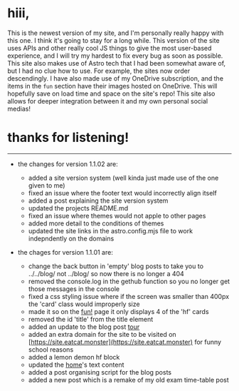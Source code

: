 # hiii,

This is the newest version of my site, and I'm personally really happy with this one. I think it's going to stay for a long while. This version of the site uses APIs and other really cool JS things to give the most user-based experience, and I will try my hardest to fix every bug as soon as possible. This site also makes use of Astro tech that I had been somewhat aware of, but I had no clue how to use. For example, the sites now order descendingly. I have also made use of my OneDrive subscription, and the items in the `fun` section have their images hosted on OneDrive. This will hopefully save on load time and space on the site's repo! This site also allows for deeper integration between it and my own personal social medias!

# thanks for listening!

---
* the changes for version 1.1.02 are:
    - added a site version system (well kinda just made use of the one given to me)
    - fixed an issue where the footer text would incorrectly align itself
    - added a post explaining the site version system
    - updated the projects README.md
    - fixed an issue where themes would not apple to other pages
    - added more detail to the conditions of themes
    - updated the site links in the astro.config.mjs file to work indepndently on the domains

* the chages for version 1.1.01 are:
    - change the back button in 'empty' blog posts to take you to ../../blog/ not ../blog/ so now there is no longer a 404
    - removed the console.log in the gethub function so you no longer get those messages in the console
    - fixed a css styling issue where if the screen was smaller than 400px the 'card' class would improperly size
    - made it so on the [fun!](https://roxcelic.love/hf) page it only displays 4 of the 'hf' cards
    - removed the id 'title' from the title element
    - added an update to the blog post [tour](https://roxcelic.love/posts/post0001/)
    - added an extra domain for the site to be visited on [https://site.eatcat.monster](https://site.eatcat.monster) for funny school reasons
    - added a lemon demon hf block
    - updated the [home](https://roxcelic.love)'s text content
    - added a post organising script for the blog posts
    - added a new post which is a remake of my old exam time-table post